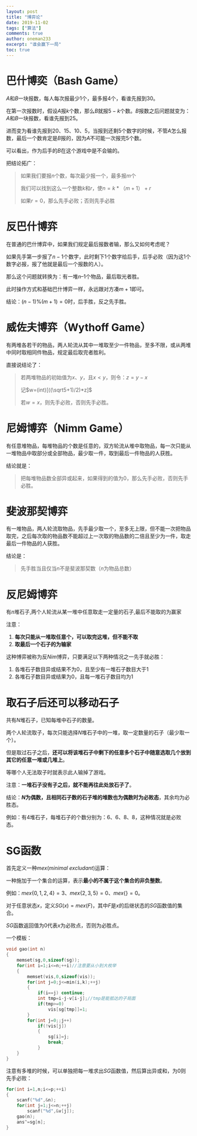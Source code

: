 ```yaml
---
layout: post
title: "博弈论"
date: 2019-11-02
tags: ["算法"]
comments: true
author: oneman233
excerpt: "谁会赢下一局"
toc: true
---
```


# 巴什博奕（Bash Game）

$A$和$B$一块报数，每人每次报最少1个，最多报4个，看谁先报到30。

在第一次报数时，假设$A$报$k$个数，那么$B$就报$5-k$个数。$B$报数之后问题就变为：$A$和$B$一块报数，看谁先报到$25$。

进而变为看谁先报到$20$、$15$、$10$、$5$，当报到还剩$5$个数字的时候，不管$A$怎么报数，最后一个数肯定是$B$报的，因为$A$不可能一次报完5个数。

可以看出，作为后手的$B$在这个游戏中是不会输的。

把结论拓广：
>   如果我们要报$n$个数，每次最少报一个，最多报$m$个
> 
>   我们可以找到这么一个整数$k$和$r$，使$n=k*（m+1）+r$
> 
>   如果$r=0$，那么先手必败；否则先手必胜

# 反巴什博弈

在普通的巴什博弈中，如果我们规定最后报数者输，那么又如何考虑呢？

如果先手第一步报了$n - 1$个数字，此时剩下$1$个数字给后手，后手必败（因为这$1$个数字必报，报了他就是最后一个报数的人）。

那么这个问题就转换为：有一堆$n – 1$个物品，最后取光者胜。

此时操作方式和基础巴什博弈一样，永远跟对方凑$m + 1$即可。

结论：$(n - 1) \% (m + 1)=0$时，后手胜，反之先手胜。

# 威佐夫博弈（Wythoff Game）

有两堆各若干的物品，两人轮流从其中一堆取至少一件物品，至多不限，或从两堆中同时取相同件物品，规定最后取完者胜利。

直接说结论了：

>   若两堆物品的初始值为$x$、$y$，且$x<y$，则令：$z=y-x$
> 
>   记$w=(int)[((\sqrt5+1)/2)*z]$
> 
>   若$w=x$，则先手必败，否则先手必胜。

# 尼姆博弈（Nimm Game）

有任意堆物品，每堆物品的个数是任意的，双方轮流从堆中取物品，每一次只能从一堆物品中取部分或全部物品，最少取一件，取到最后一件物品的人获胜。

结论就是：

>   把每堆物品数全部异或起来，如果得到的值为$0$，那么先手必败，否则先手必胜。

# 斐波那契博弈

有一堆物品，两人轮流取物品，先手最少取一个，至多无上限，但不能一次把物品取完，之后每次取的物品数不能超过上一次取的物品数的二倍且至少为一件，取走最后一件物品的人获胜。

结论是：

>   先手胜当且仅当$n$不是斐波那契数（$n$为物品总数）

# 反尼姆博弈

有$n$堆石子,两个人轮流从某一堆中任意取走一定量的石子,最后不能取的为赢家

注意：

1. **每次只能从一堆取任意个，可以取完这堆，但不能不取**
2. **取最后一个石子的为输家**

这种博弈被称为反$Nim$博弈，只要满足以下两种情况之一先手就必胜：

1. 各堆石子数目异或结果不为$0$，且至少有一堆石子数目大于$1$
2. 各堆石子数目异或结果为$0$，且每一堆石子数目均为$1$

# 取石子后还可以移动石子

共有$N$堆石子，已知每堆中石子的数量。

两个人轮流取子，每次只能选择$N$堆石子中的一堆，取一定数量的石子（最少取一个）。

但是取过石子之后，**还可以将该堆石子中剩下的任意多个石子中随意选取几个放到其它的任意一堆或几堆上**。

等哪个人无法取子时就表示此人输掉了游戏。

注意：**一堆石子没有子之后，就不能再往此处放石子了**。

结论：**$N$为偶数，且相同石子数的石子堆的堆数也为偶数时为必败态**，其余均为必胜态。

例如：有$4$堆石子，每堆石子的个数分别为：$6$、$6$、$8$、$8$，这种情况就是必败态。

# SG函数

首先定义一种$mex(minimal \ excludant)$运算：

一种施加于一个集合的运算，表示**最小的不属于这个集合的非负整数**。

例如：$mex\{0,1,2,4\}=3$、$mex\{2,3,5\}=0$、$mex\{\}=0$。 

对于任意状态$x$，定义$SG(x) = mex(F)$，其中$F$是$x$的后继状态的$SG$函数值的集合。

$SG$函数返回值为$0$代表$x$为必败点，否则为必胜点。 

一个模板：

```c++
void gao(int n)
{
	memset(sg,0,sizeof(sg));
	for(int i=1;i<=n;++i)//注意要从小到大枚举
	{
		memset(vis,0,sizeof(vis));
		for(int j=0;j<=min(i,k);++j)
		{
			if(i==j) continue;
			int tmp=i-j-v[i-j];//tmp是能抵达的子局面
			if(tmp>=0)
				vis[sg[tmp]]=1;
		}
		for(int j=0;;j++)
			if(!vis[j])
			{
				sg[i]=j;
				break;
			}
	}
}
```

注意有多堆的时候，可以单独把每一堆求出$SG$函数值，然后算出异或和，为$0$则先手必败：

```c++
for(int i=1,n;i<=p;++i)
{
    scanf("%d",&n);
    for(int j=1;j<=n;++j)
        scanf("%d",&v[j]);
    gao(n);
    ans^=sg[n];
}
```